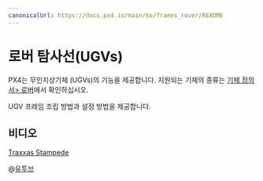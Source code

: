 ```yaml
---
canonicalUrl: https://docs.px4.io/main/ko/frames_rover/README
---
```


# 로버 탐사선(UGVs)

PX4는 무인지상기체 (UGVs)의 기능을 제공합니다. 지원되는 기체의 종류는 [기체 정의서> 로버](../airframes/airframe_reference.md#rover)에서 확인하십시오.

UGV 프레임 조립 방법과 설정 방법을 제공합니다.

## 비디오

[Traxxas Stampede](../frames_rover/traxxas_stampede.md)

@[유투브](https://youtu.be/N3HvSKS3nCw)
